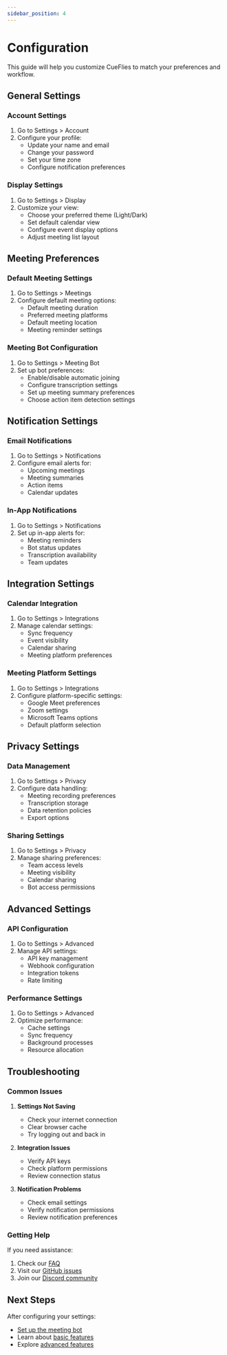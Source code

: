 ```yaml
---
sidebar_position: 4
---
```


# Configuration

This guide will help you customize CueFlies to match your preferences and workflow.

## General Settings

### Account Settings

1. Go to Settings > Account
2. Configure your profile:
   - Update your name and email
   - Change your password
   - Set your time zone
   - Configure notification preferences

### Display Settings

1. Go to Settings > Display
2. Customize your view:
   - Choose your preferred theme (Light/Dark)
   - Set default calendar view
   - Configure event display options
   - Adjust meeting list layout

## Meeting Preferences

### Default Meeting Settings

1. Go to Settings > Meetings
2. Configure default meeting options:
   - Default meeting duration
   - Preferred meeting platforms
   - Default meeting location
   - Meeting reminder settings

### Meeting Bot Configuration

1. Go to Settings > Meeting Bot
2. Set up bot preferences:
   - Enable/disable automatic joining
   - Configure transcription settings
   - Set up meeting summary preferences
   - Choose action item detection settings

## Notification Settings

### Email Notifications

1. Go to Settings > Notifications
2. Configure email alerts for:
   - Upcoming meetings
   - Meeting summaries
   - Action items
   - Calendar updates

### In-App Notifications

1. Go to Settings > Notifications
2. Set up in-app alerts for:
   - Meeting reminders
   - Bot status updates
   - Transcription availability
   - Team updates

## Integration Settings

### Calendar Integration

1. Go to Settings > Integrations
2. Manage calendar settings:
   - Sync frequency
   - Event visibility
   - Calendar sharing
   - Meeting platform preferences

### Meeting Platform Settings

1. Go to Settings > Integrations
2. Configure platform-specific settings:
   - Google Meet preferences
   - Zoom settings
   - Microsoft Teams options
   - Default platform selection

## Privacy Settings

### Data Management

1. Go to Settings > Privacy
2. Configure data handling:
   - Meeting recording preferences
   - Transcription storage
   - Data retention policies
   - Export options

### Sharing Settings

1. Go to Settings > Privacy
2. Manage sharing preferences:
   - Team access levels
   - Meeting visibility
   - Calendar sharing
   - Bot access permissions

## Advanced Settings

### API Configuration

1. Go to Settings > Advanced
2. Manage API settings:
   - API key management
   - Webhook configuration
   - Integration tokens
   - Rate limiting

### Performance Settings

1. Go to Settings > Advanced
2. Optimize performance:
   - Cache settings
   - Sync frequency
   - Background processes
   - Resource allocation

## Troubleshooting

### Common Issues

1. **Settings Not Saving**
   - Check your internet connection
   - Clear browser cache
   - Try logging out and back in

2. **Integration Issues**
   - Verify API keys
   - Check platform permissions
   - Review connection status

3. **Notification Problems**
   - Check email settings
   - Verify notification permissions
   - Review notification preferences

### Getting Help

If you need assistance:
1. Check our [FAQ](/docs/faq)
2. Visit our [GitHub issues](https://github.com/CueFlies/CueFlies/issues)
3. Join our [Discord community](https://discord.gg/CueFlies)

## Next Steps

After configuring your settings:
- [Set up the meeting bot](/docs/meeting-bot)
- Learn about [basic features](/docs/guide/basic-features)
- Explore [advanced features](/docs/guide/advanced-features) 